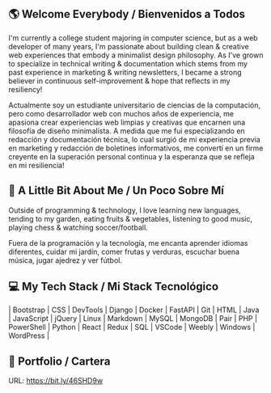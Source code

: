 ## 🌎 Welcome Everybody / Bienvenidos a Todos

I'm currently a college student majoring in computer science, but as a web developer of many years, I'm passionate about building clean & creative web experiences that embody a minimalist design philosophy. As I've grown to specialize in technical writing & documentation which stems from my past experience in marketing & writing newsletters, I became a strong believer in continuous self-improvement & hope that reflects in my resiliency!

Actualmente soy un estudiante universitario de ciencias de la computación, pero como desarrollador web con muchos años de experiencia, me apasiona crear experiencias web limpias y creativas que encarnen una filosofía de diseño minimalista. A medida que me fui especializando en redacción y documentación técnica, lo cual surgió de mi experiencia previa en marketing y redacción de boletines informativos, me convertí en un firme creyente en la superación personal continua y la esperanza que se refleja en mi resiliencia!

## 🌱 A Little Bit About Me / Un Poco Sobre Mí

Outside of programming & technology, I love learning new languages, tending to my garden, eating fruits & vegetables, listening to good music, playing chess & watching soccer/football.

Fuera de la programación y la tecnología, me encanta aprender idiomas diferentes, cuidar mi jardín, comer frutas y verduras, escuchar buena música, jugar ajedrez y ver fútbol.

## 💻 My Tech Stack / Mi Stack Tecnológico

| Bootstrap | CSS | DevTools | Django | Docker | FastAPI | Git | HTML | Java | JavaScript | jQuery | Linux | Markdown | MySQL | MongoDB | Pair | PHP | PowerShell | Python | React | Redux | SQL | VSCode | Weebly | Windows | WordPress |

## 🔗 Portfolio / Cartera

URL: https://bit.ly/46SHD9w
